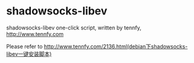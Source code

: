 # shadowsocks-libev
shadowsocks-libev one-click script, written by tennfy, http://www.tennfy.com

Please refer to http://www.tennfy.com/2136.html(debian下shadowsocks-libev一键安装脚本)
